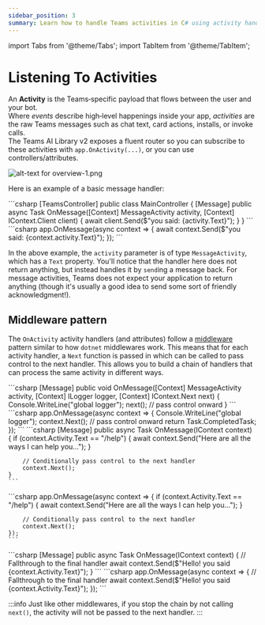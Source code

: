 ```yaml
---
sidebar_position: 3
summary: Learn how to handle Teams activities in C# using activity handlers, which process Teams-specific payloads like chat messages, card actions, and app installations through a middleware pattern that supports both controller and minimal API styles.
---
```


import Tabs from '@theme/Tabs';
import TabItem from '@theme/TabItem';

# Listening To Activities

An **Activity** is the Teams‑specific payload that flows between the user and your bot.  
Where _events_ describe high‑level happenings inside your app, _activities_ are the raw Teams messages such as chat text, card actions, installs, or invoke calls.  
The Teams AI Library v2 exposes a fluent router so you can subscribe to these activities with `app.OnActivity(...)`, or you can use controllers/attributes.

![alt-text for overview-1.png](~/assets/diagrams/overview-1.png)

Here is an example of a basic message handler:

<Tabs>
  <TabItem label="Controller" value="controller" default>
    ```csharp 
    [TeamsController]
    public class MainController
    {
        [Message]
        public async Task OnMessage([Context] MessageActivity activity, [Context] IContext.Client client)
        {
            await client.Send($"you said: {activity.Text}");
        }
    }
    ```
  </TabItem>
  <TabItem label="Minimal" value="minimal">
    ```csharp 
    app.OnMessage(async context =>
    {
        await context.Send($"you said: {context.activity.Text}");
    });
    ```
  </TabItem>
</Tabs>

In the above example, the `activity` parameter is of type `MessageActivity`, which has a `Text` property. You'll notice that the handler here does not return anything, but instead handles it by `send`ing a message back. For message activities, Teams does not expect your application to return anything (though it's usually a good idea to send some sort of friendly acknowledgment!).

## Middleware pattern

The `OnActivity` activity handlers (and attributes) follow a [middleware](https://www.patterns.dev/vanilla/mediator-pattern/) pattern similar to how `dotnet` middlewares work. This means that for each activity handler, a `Next` function is passed in which can be called to pass control to the next handler. This allows you to build a chain of handlers that can process the same activity in different ways.

<Tabs>
  <TabItem label="Controller" value="controller" default>
    ```csharp 
    [Message]
    public void OnMessage([Context] MessageActivity activity, [Context] ILogger logger, [Context] IContext.Next next)
    {
        Console.WriteLine("global logger");
        next(); // pass control onward
    }
    ```
  </TabItem>
  <TabItem label="Minimal" value="minimal">
    ```csharp 
    app.OnMessage(async context =>
    {
        Console.WriteLine("global logger");
        context.Next(); // pass control onward
        return Task.CompletedTask;
    });
    ```
  </TabItem>
</Tabs>

<Tabs>
  <TabItem label="Controller" value="controller" default>
    ```csharp 
    [Message]
    public async Task OnMessage(IContext<MessageActivity> context)
    {
        if (context.Activity.Text == "/help")
        {
            await context.Send("Here are all the ways I can help you...");
        }

        // Conditionally pass control to the next handler
        context.Next();
    }
    ```
  </TabItem>
  <TabItem label="Minimal" value="minimal">
    ```csharp 
    app.OnMessage(async context =>
    {
        if (context.Activity.Text == "/help")
        {
            await context.Send("Here are all the ways I can help you...");
        }

        // Conditionally pass control to the next handler
        context.Next();
    });
    ```
  </TabItem>
</Tabs>

<Tabs>
  <TabItem label="Controller" value="controller" default>
    ```csharp 
    [Message]
    public async Task OnMessage(IContext<MessageActivity> context)
    {
        // Fallthrough to the final handler
        await context.Send($"Hello! you said {context.Activity.Text}");
    }
    ```
  </TabItem>
  <TabItem label="Minimal" value="minimal">
    ```csharp 
    app.OnMessage(async context =>
    {
        // Fallthrough to the final handler
        await context.Send($"Hello! you said {context.Activity.Text}");
    });
    ```
  </TabItem>
</Tabs>

:::info
Just like other middlewares, if you stop the chain by not calling `next()`, the activity will not be passed to the next handler.
:::
